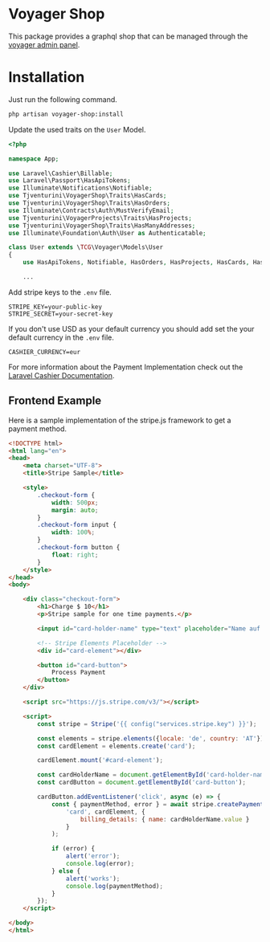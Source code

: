 # Voyager Shop

This package provides a graphql shop that can be managed through the [voyager admin panel](https://laravelvoyager.com/).

# Installation

Just run the following command.

```bash
php artisan voyager-shop:install
```

Update the used traits on the `User` Model.

```php
<?php

namespace App;

use Laravel\Cashier\Billable;
use Laravel\Passport\HasApiTokens;
use Illuminate\Notifications\Notifiable;
use Tjventurini\VoyagerShop\Traits\HasCards;
use Tjventurini\VoyagerShop\Traits\HasOrders;
use Illuminate\Contracts\Auth\MustVerifyEmail;
use Tjventurini\VoyagerProjects\Traits\HasProjects;
use Tjventurini\VoyagerShop\Traits\HasManyAddresses;
use Illuminate\Foundation\Auth\User as Authenticatable;

class User extends \TCG\Voyager\Models\User
{
    use HasApiTokens, Notifiable, HasOrders, HasProjects, HasCards, HasManyAddresses, Billable;

    ...
```

Add stripe keys to the `.env` file.

```
STRIPE_KEY=your-public-key
STRIPE_SECRET=your-secret-key
```

If you don't use USD as your default currency you should add set the your default currency in the `.env` file.

```
CASHIER_CURRENCY=eur
```

For more information about the Payment Implementation check out the [Laravel Cashier Documentation](https://laravel.com/docs/billing).

## Frontend Example

Here is a sample implementation of the stripe.js framework to get a payment method.

```html
<!DOCTYPE html>
<html lang="en">
<head>
    <meta charset="UTF-8">
    <title>Stripe Sample</title>

    <style>
        .checkout-form {
            width: 500px;
            margin: auto;
        }
        .checkout-form input {
            width: 100%;
        }
        .checkout-form button {
            float: right;
        }
    </style>
</head>
<body>

    <div class="checkout-form">
        <h1>Charge $ 10</h1>
        <p>Stripe sample for one time payments.</p>

        <input id="card-holder-name" type="text" placeholder="Name auf der Karte">

        <!-- Stripe Elements Placeholder -->
        <div id="card-element"></div>

        <button id="card-button">
            Process Payment
        </button>
    </div>

    <script src="https://js.stripe.com/v3/"></script>

    <script>
        const stripe = Stripe('{{ config("services.stripe.key") }}');

        const elements = stripe.elements({locale: 'de', country: 'AT'});
        const cardElement = elements.create('card');

        cardElement.mount('#card-element');

        const cardHolderName = document.getElementById('card-holder-name');
        const cardButton = document.getElementById('card-button');

        cardButton.addEventListener('click', async (e) => {
            const { paymentMethod, error } = await stripe.createPaymentMethod(
                'card', cardElement, {
                    billing_details: { name: cardHolderName.value }
                }
            );

            if (error) {
                alert('error');
                console.log(error);
            } else {
                alert('works');
                console.log(paymentMethod);
            }
        });
    </script>

</body>
</html>
```